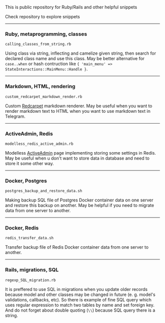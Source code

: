 This is public repository for Ruby/Rails and other helpful snippets

Check repository to explore snippets


___
### Ruby, metaprogramming, classes
`calling_classes_from_string.rb`

Using class via string, inflecting and camelize given string, then search for declared class name and use this class. May be better alternative for `case..when` or hash contruction like `{ 'main_menu' => StateInteractions::MainMenu::Handle }`.
___
### Markdown, HTML, rendering
`custom_redcarpet_markdown_render.rb`

Custom [Redcarpet](https://github.com/vmg/redcarpet) markdown renderer. May be useful when you want to render markdown text to HTML when you want to use markdown text in Telegram.
___
### ActiveAdmin, Redis
`modelless_redis_active_admin.rb`

Modelless [ActiveAdmin](https://github.com/activeadmin/activeadmin) page implementing storing some settings in Redis. May be useful when u don't want to store data in database and need to store it some other way.
___
### Docker, Postgres
`postgres_backup_and_restore_data.sh`

Making backup SQL file of Postgres Docker container data on one server and restore this backup on another. May be helpful if you need to migrate data from one server to another.
___
### Docker, Redis
`redis_transfer_data.sh`

Transfer backup file of Redis Docker container data from one server to another.
___
### Rails, migrations, SQL
`regexp_SQL_migration.rb`

It is preffered to use SQL in migrations when you update older records because model and other classes may be changed in future (e. g. model's validations, callbacks, etc). So there is example of fine SQL query which uses regular expression to match two tables by name and set foreign key. And do not forget about double quoting (`\\`) because SQL query there is a string.
